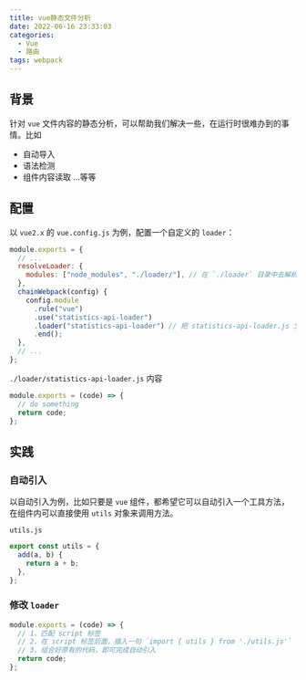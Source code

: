 ```yaml
---
title: vue静态文件分析
date: 2022-06-16 23:33:03
categories:
  - Vue
  - 路由
tags: webpack
---
```


<div></div>

<!-- more -->

## 背景

针对 `vue` 文件内容的静态分析，可以帮助我们解决一些，在运行时很难办到的事情。比如

- 自动导入
- 语法检测
- 组件内容读取
  ...等等

## 配置

以 `vue2.x` 的 `vue.config.js` 为例，配置一个自定义的 `loader`：

```javascript
module.exports = {
  // ...
  resolveLoader: {
    modules: ["node_modules", "./loader/"], // 在 `./loader` 目录中去解析 `loader`
  },
  chainWebpack(config) {
    config.module
      .rule("vue")
      .use("statistics-api-loader")
      .loader("statistics-api-loader") // 把 statistics-api-loader.js 文件导出的函数，作为 loader 执行
      .end();
  },
  // ...
};
```

`./loader/statistics-api-loader.js` 内容

```javascript
module.exports = (code) => {
  // do something
  return code;
};
```

## 实践

### 自动引入

以自动引入为例，比如只要是 `vue` 组件，都希望它可以自动引入一个工具方法，在组件内可以直接使用 `utils` 对象来调用方法。

`utils.js`

```javascript
export const utils = {
  add(a, b) {
    return a + b;
  },
};
```

### 修改 `loader`

```javascript
module.exports = (code) => {
  // 1、匹配 script 标签
  // 2、在 script 标签后面，插入一句 `import { utils } from './utils.js'`
  // 3、组合好原有的代码，即可完成自动引入
  return code;
};
```
